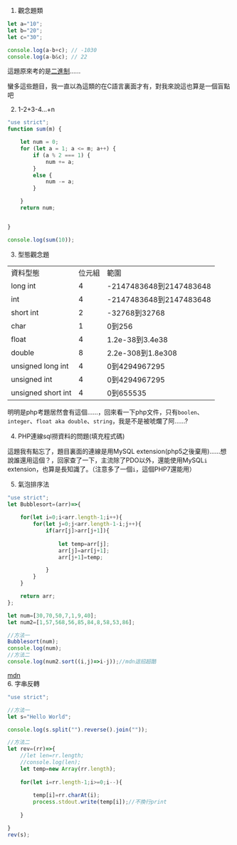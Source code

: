 1. 觀念題類

```javascript
let a="10";
let b="20";
let c="30";

console.log(a-b+c); // -1030
console.log(a-b&c); // 22
```

這題原來考的是[二進制](https://developer.mozilla.org/en-US/docs/Web/JavaScript/Reference/Operators/Bitwise_Operators "mdn")......

蠻多這些題目，我一直以為這類的在C語言裏面才有，對我來說這也算是一個盲點吧

2. 1-2+3-4...+n

```javascript
"use strict";
function sum(m) {

    let num = 0;
    for (let a = 1; a <= m; a++) {
        if (a % 2 === 1) {
            num += a;
        }
        else {
            num -= a;
        }

    }
    return num;


}

console.log(sum(10));
```

3. 型態觀念題

<table>
    <tr>
        <td>資料型態</td>
        <td>位元組</td>
        <td>範圍</td>
    </tr>
    <tr>
        <td>long int</td>
        <td>4</td>
        <td>-2147483648到2147483648</td>
    </tr>
    <tr>
    <td>int</td>
    <td>4</td>
    <td>-2147483648到2147483648</td>    
    </tr>
    <tr>
    <td>short int</td>
    <td>2</td>
    <td>-32768到32768</td>    
    </tr>
    <tr>
    <td>char</td>
    <td>1</td>
    <td>0到256</td>    
    </tr>
    <tr>
    <td>float</td>
    <td>4</td>
    <td>1.2e-38到3.4e38</td>    
    </tr>
    <tr>
    <td>double</td>
    <td>8</td>
    <td>2.2e-308到1.8e308</td>    
    </tr>
    <tr>
    <td>unsigned long int</td>
    <td>4</td>
    <td>0到4294967295</td>    
    </tr>
    <tr>
    <td>unsigned int</td>
    <td>4</td>
    <td>0到4294967295</td>    
    </tr>
    <tr>
    <td>unsigned short int</td>
    <td>4</td>
    <td>0到655535</td>    
    </tr>
</table>

明明是php考題居然會有這個......，回來看一下php文件，只有`boolen`、`integer`、`float aka double`、`string`，我是不是被唬爛了阿......?

4. PHP連線sql撈資料的問題(填充程式碼)

這題我有點忘了，題目裏面的連線是用MySQL extension(php5之後棄用)......想說誰還用這個？，回家查了一下，主流除了PDO以外，還能使用MySQL`i` extension，也算是長知識了。（注意多了一個`i`，這個PHP7還能用）        

5. 氣泡排序法
```javascript
"use strict";
let Bubblesort=(arr)=>{
    
    for(let i=0;i<arr.length-1;i++){
        for(let j=0;j<arr.length-1-i;j++){
            if(arr[j]>arr[j+1]){
        
                let temp=arr[j];
                arr[j]=arr[j+1];
                arr[j+1]=temp;

            }
        }
    }

    return arr;
};

let num=[30,70,50,7,1,9,40];
let num2=[1,57,568,56,85,84,8,58,53,86];

//方法一
Bubblesort(num);
console.log(num);
//方法二
console.log(num2.sort((i,j)=>i-j));//mdn這招超酷
```
[mdn](https://developer.mozilla.org/zh-TW/docs/Web/JavaScript/Reference/Global_Objects/Array/sort "sort")       
6. 字串反轉

```javascript
"use strict";

//方法一
let s="Hello World";

console.log(s.split("").reverse().join(""));

//方法二
let rev=(rr)=>{
    //let len=rr.length;
    //console.log(len);
    let temp=new Array(rr.length);
    
    for(let i=rr.length-1;i>=0;i--){
        
        temp[i]=rr.charAt(i);
        process.stdout.write(temp[i]);//不換行print
        
    }

}
rev(s);
```
